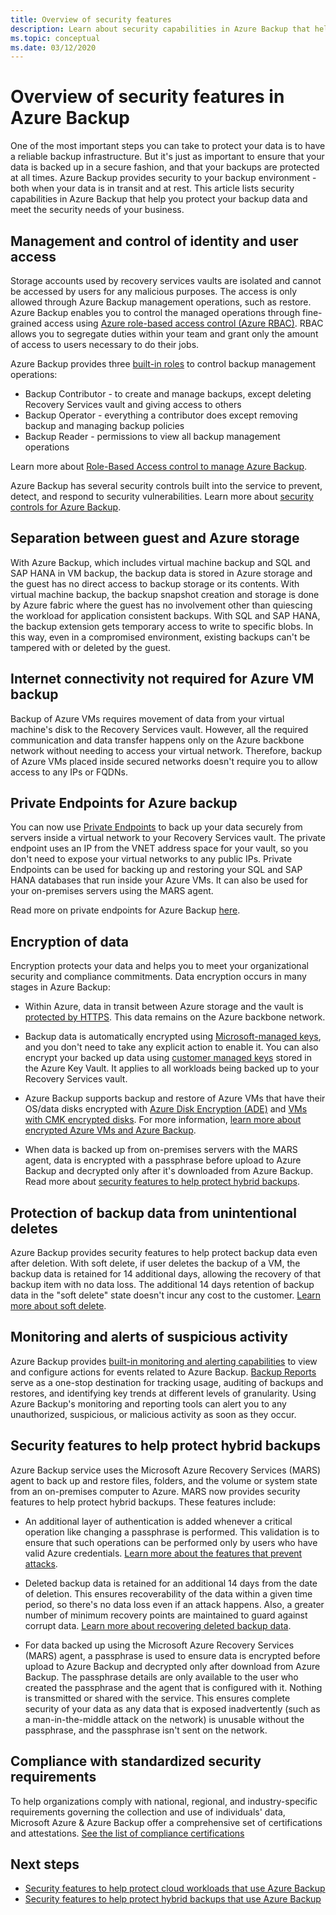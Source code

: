 ```yaml
---
title: Overview of security features
description: Learn about security capabilities in Azure Backup that help you protect your backup data and meet the security needs of your business.
ms.topic: conceptual
ms.date: 03/12/2020
---
```


# Overview of security features in Azure Backup

One of the most important steps you can take to protect your data is to have a reliable backup infrastructure. But it's just as important to ensure that your data is backed up in a secure fashion, and that your backups are protected at all times. Azure Backup provides security to your backup environment - both when your data is in transit and at rest. This article lists security capabilities in Azure Backup that help you protect your backup data and meet the security needs of your business.

## Management and control of identity and user access

Storage accounts used by recovery services vaults are isolated and cannot be accessed by users for any malicious purposes. The access is only allowed through Azure Backup management operations, such as restore. Azure Backup enables you to control the managed operations through fine-grained access using [Azure role-based access control (Azure RBAC)](./backup-rbac-rs-vault.md). RBAC allows you to segregate duties within your team and grant only the amount of access to users necessary to do their jobs.

Azure Backup provides three [built-in roles](../role-based-access-control/built-in-roles.md) to control backup management operations:

* Backup Contributor - to create and manage backups, except deleting Recovery Services vault and giving access to others
* Backup Operator - everything a contributor does except removing backup and managing backup policies
* Backup Reader - permissions to view all backup management operations

Learn more about [Role-Based Access control to manage Azure Backup](./backup-rbac-rs-vault.md).

Azure Backup has several security controls built into the service to prevent, detect, and respond to security vulnerabilities. Learn more about [security controls for Azure Backup](./backup-security-controls.md).

## Separation between guest and Azure storage

With Azure Backup, which includes virtual machine backup and SQL and SAP HANA in VM backup, the backup data is stored in Azure storage and the guest has no direct access to backup storage or its contents.  With virtual machine backup, the backup snapshot creation and storage is done by Azure fabric where the guest has no involvement other than quiescing the workload for application consistent backups.  With SQL and SAP HANA, the backup extension gets temporary access to write to specific blobs.  In this way, even in a compromised environment, existing backups can't be tampered with or deleted by the guest.

## Internet connectivity not required for Azure VM backup

Backup of Azure VMs requires movement of data from your virtual machine's disk to the Recovery Services vault. However, all the required communication and data transfer happens only on the Azure backbone network without needing to access your virtual network. Therefore, backup of Azure VMs placed inside secured networks doesn't require you to allow access to any IPs or FQDNs.

## Private Endpoints for Azure backup

You can now use [Private Endpoints](../private-link/private-endpoint-overview.md) to back up your data securely from servers inside a virtual network to your Recovery Services vault. The private endpoint uses an IP from the VNET address space for your vault, so you don't need to expose your virtual networks to any public IPs. Private Endpoints can be used for backing up and restoring your SQL and SAP HANA databases that run inside your Azure VMs. It can also be used for your on-premises servers using the MARS agent.

Read more on private endpoints for Azure Backup [here](./private-endpoints.md).

## Encryption of data

Encryption protects your data and helps you to meet your organizational security and compliance commitments. Data encryption occurs in many stages in Azure Backup:

* Within Azure, data in transit between Azure storage and the vault is [protected by HTTPS](backup-support-matrix.md#network-traffic-to-azure). This data remains on the Azure backbone network.

* Backup data is automatically encrypted using [Microsoft-managed keys](backup-encryption.md#encryption-of-backup-data-using-platform-managed-keys), and you don't need to take any explicit action to enable it. You can also encrypt your backed up data using [customer managed keys](encryption-at-rest-with-cmk.md) stored in the Azure Key Vault. It applies to all workloads being backed up to your Recovery Services vault.

* Azure Backup supports backup and restore of Azure VMs that have their OS/data disks encrypted with [Azure Disk Encryption (ADE)](backup-encryption.md#backup-of-vms-encrypted-using-ade) and [VMs with CMK encrypted disks](backup-encryption.md#backup-of-managed-disk-vms-encrypted-using-customer-managed-keys). For more information, [learn more about encrypted Azure VMs and Azure Backup](./backup-azure-vms-encryption.md).

* When data is backed up from on-premises servers with the MARS agent, data is encrypted with a passphrase before upload to Azure Backup and decrypted only after it's downloaded from Azure Backup. Read more about [security features to help protect hybrid backups](#security-features-to-help-protect-hybrid-backups).

## Protection of backup data from unintentional deletes

Azure Backup provides security features to help protect backup data even after deletion. With soft delete, if user deletes the backup of a VM, the backup data is retained for 14 additional days, allowing the recovery of that backup item with no data loss. The additional 14 days retention of backup data in the "soft delete" state doesn't incur any cost to the customer. [Learn more about soft delete](backup-azure-security-feature-cloud.md).

## Monitoring and alerts of suspicious activity

Azure Backup provides [built-in monitoring and alerting capabilities](./backup-azure-monitoring-built-in-monitor.md) to view and configure actions for events related to Azure Backup. [Backup Reports](./configure-reports.md) serve as a one-stop destination for tracking usage, auditing of backups and restores, and identifying key trends at different levels of granularity. Using Azure Backup's monitoring and reporting tools can alert you to any unauthorized, suspicious, or malicious activity as soon as they occur.

## Security features to help protect hybrid backups

Azure Backup service uses the Microsoft Azure Recovery Services (MARS) agent to back up and restore files, folders, and the volume or system state from an on-premises computer to Azure. MARS now provides security features to help protect hybrid backups. These features include:

* An additional layer of authentication is added whenever a critical operation like changing a passphrase is performed. This validation is to ensure that such operations can be performed only by users who have valid Azure credentials. [Learn more about the features that prevent attacks](./backup-azure-security-feature.md#prevent-attacks).

* Deleted backup data is retained for an additional 14 days from the date of deletion. This ensures recoverability of the data within a given time period, so there's no data loss even if an attack happens. Also, a greater number of minimum recovery points are maintained to guard against corrupt data. [Learn more about recovering deleted backup data](./backup-azure-security-feature.md#recover-deleted-backup-data).

* For data backed up using the Microsoft Azure Recovery Services (MARS) agent, a passphrase is used to ensure data is encrypted before upload to Azure Backup and decrypted only after download from Azure Backup. The passphrase details are only available to the user who created the passphrase and the agent that is configured with it. Nothing is transmitted or shared with the service. This ensures complete security of your data as any data that is exposed inadvertently (such as a man-in-the-middle attack on the network) is unusable without the passphrase, and the passphrase isn't sent on the network.

## Compliance with standardized security requirements

To help organizations comply with national, regional, and industry-specific requirements governing the collection and use of individuals' data, Microsoft Azure & Azure Backup offer a comprehensive set of certifications and attestations. [See the list of compliance certifications](compliance-offerings.md)

## Next steps

* [Security features to help protect cloud workloads that use Azure Backup](backup-azure-security-feature-cloud.md)
* [Security features to help protect hybrid backups that use Azure Backup](backup-azure-security-feature.md)
